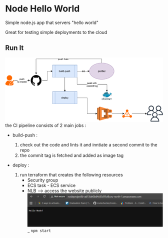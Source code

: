 # Node Hello World

Simple node.js app that servers "hello world"

Great for testing simple deployments to the cloud

## Run It

![alt text](test.drawio.png)
the CI pipeline consists of 2 main jobs :

- build-push :

  1. check out the code and lints it and inntiate a second commit to the repo
  2. the commit tag is fetched and added as image tag
- deploy :

  1. run terraform that creates the following resources
      * Security group
      * ECS task - ECS service
      * NLB --> access the website publicly
      ![alt text](image-1.png)
  _
  `npm start`
